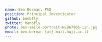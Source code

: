 ```yaml
---
name: Ben Berman, PhD
position: Principal Investigator
github: benbfly
twitter: benbfly
photo: ben-smile-portrait-NE8A7906-1in.jpg
email: ben.berman {at} mail.huji.ac.il
---
```


